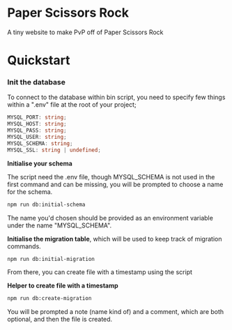 # Paper Scissors Rock
A tiny website to make PvP off of Paper Scissors Rock

# Quickstart
### Init the database
To connect to the database within bin script, you need to specify few things 
within a ".env" file at the root of your project;
```typescript
MYSQL_PORT: string;
MYSQL_HOST: string;
MYSQL_PASS: string;
MYSQL_USER: string;
MYSQL_SCHEMA: string;
MYSQL_SSL: string | undefined;
```


**Initialise your schema**

The script need the .env file, though MYSQL_SCHEMA is not used in the first command
and can be missing, you will be prompted to choose a name for the schema.

```bash
npm run db:initial-schema
```

The name you'd chosen should be provided as an environment variable under the 
name "MYSQL_SCHEMA".

**Initialise the migration table**, which will be used to keep track of
migration commands.

```bash
npm run db:initial-migration
```

From there, you can create file with a timestamp using the script

**Helper to create file with a timestamp**

```bash
npm run db:create-migration
```
You will be prompted a note (name kind of) and a comment, which are both optional,
and then the file is created.

